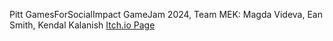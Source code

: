 Pitt GamesForSocialImpact GameJam 2024, Team MEK: Magda Videva, Ean Smith, Kendal Kalanish
[Itch.io Page](https://mmv33.itch.io/teacher-game)
